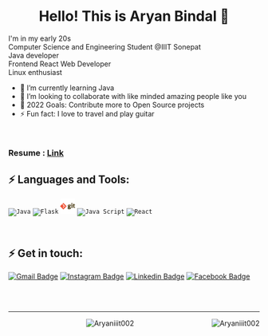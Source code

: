 <span align="center">
 <h1>Hello! This is Aryan Bindal 👋</h1>
  </span>

I'm in my early 20s         
Computer Science and Engineering Student @IIIT Sonepat        
Java developer      
Frontend React Web Developer        
Linux enthusiast                     

- 🌱 I’m currently learning Java
- 👯 I’m looking to collaborate with like minded amazing people like you
- 🥅 2022 Goals: Contribute more to Open Source projects
- ⚡ Fun fact: I love to travel and play guitar  

<br />

<!-- Portfolio: https://aryaniiit002-portfolio-site.netlify.app/           -->
### Resume : [Link](https://drive.google.com/file/d/1-elinYWSUZ4ZZUzy-z_EzQDQ3LrfOUl5/view?usp=share_link)


## ⚡ Languages and Tools:

<code><img height="30" width="30" alt="Java" src="https://encrypted-tbn0.gstatic.com/images?q=tbn:ANd9GcTt68pAPrZUZhOe9aFjyzFWIjeNP4poLFViNQ&usqp=CAU"></code>
<code><img height="30" width="30" alt="Flask" src="https://encrypted-tbn0.gstatic.com/images?q=tbn:ANd9GcRzainTIAEl9JLYwiwS-unZLcLo_JbizxSnjA&usqp=CAU"></code>
<code><img height="30" width="30" alt="Git" src="https://raw.githubusercontent.com/github/explore/80688e429a7d4ef2fca1e82350fe8e3517d3494d/topics/git/git.png"></code>
<code><img height="30" width="30" alt="Java Script" src="https://banner2.cleanpng.com/20180527/oio/kisspng-javascript-programming-language-ajax-5b0b285b692210.3071468515274578834306.jpg"></code>
<code><img height="30" width="30" alt="React" src="https://ensocore.com/media/61/reactjs-logo-sticker%20%281%29.jpg"></code>

<br />

## ⚡ Get in touch:

[![Gmail Badge](https://img.shields.io/badge/GMAIL-6633cc?style=flat-square&logo=Gmail&logoColor=white&link=mailto:aryanbindal2015@gmail.com)](mailto:aryanbindal2015@gmail.com)
[![Instagram Badge](https://img.shields.io/badge/aryan__bindal-%23E0487F.svg?style=flat-square&logo=Instagram&logoColor=white&link=https://www.instagram.com/aryan__bindal//)](https://www.instagram.com/aryan__bindal/) 
[![Linkedin Badge](https://img.shields.io/badge/-Aryan_Bindal%20-6633cc?style=flat-square&logo=Linkedin&logoColor=white&link=https://www.linkedin.com/in/aryan-bindal-3077401ab/)](https://www.linkedin.com/in/aryan-bindal/) 
[![Facebook Badge](https://img.shields.io/badge/Aryan_Bindal-%23E0487F.svg?style=flat-square&logo=Facebook&logoColor=white&link=https://www.facebook.com/aryan.bindal.1604/)](https://www.facebook.com/aryan.bindal.1604) 


<br />

<br />

---

  <p align="center"> <img src="https://github-readme-stats.vercel.app/api?username=Aryaniiit002&show_icons=true&theme=radical&count_private=true" alt="Aryaniiit002" />

<img align="right" src="https://komarev.com/ghpvc/?username=Aryaniiit002&label=Profile Views&color=blue&style=plastic" alt="Aryaniiit002" />
